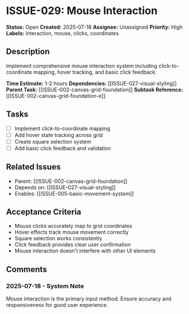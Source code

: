 # ISSUE-029: Mouse Interaction

**Status:** Open
**Created:** 2025-07-18
**Assignee:** Unassigned
**Priority:** High
**Labels:** interaction, mouse, clicks, coordinates

## Description
Implement comprehensive mouse interaction system including click-to-coordinate mapping, hover tracking, and basic click feedback.

**Time Estimate:** 1-2 hours
**Dependencies:** [[ISSUE-027-visual-styling]]
**Parent Task:** [[ISSUE-002-canvas-grid-foundation]]
**Subtask Reference:** [[ISSUE-002-canvas-grid-foundation-e]]

## Tasks
- [ ] Implement click-to-coordinate mapping
- [ ] Add hover state tracking across grid
- [ ] Create square selection system
- [ ] Add basic click feedback and validation

## Related Issues
- Parent: [[ISSUE-002-canvas-grid-foundation]]
- Depends on: [[ISSUE-027-visual-styling]]
- Enables: [[ISSUE-005-basic-movement-system]]

## Acceptance Criteria
- Mouse clicks accurately map to grid coordinates
- Hover effects track mouse movement correctly
- Square selection works consistently
- Click feedback provides clear user confirmation
- Mouse interaction doesn't interfere with other UI elements

## Comments
### 2025-07-18 - System Note
Mouse interaction is the primary input method. Ensure accuracy and responsiveness for good user experience.